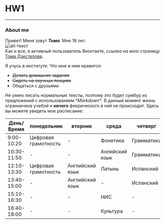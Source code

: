 # HW1
***
### About me
Привет! Меня зовут **_Тома_**. Мне 18 лет.  
![alt-текст](https://pp.userapi.com/c637631/v637631505/5ca67/qXRw8gjI53E.jpg)  
Как и все, я активный пользователь Вконтакте, *ссылка на мою страницу* [Тома Дзестелова](https://vk.com/tom__gnom).

Я учусь в институте. Что мне в нем нравится:
* ~~Делать домашние задания~~
* ~~Сидеть на скучных лекциях~~
* Общаться с друзьями

Не умею писать нормальные тексты, поэтому это будет сумбур из предложений с использованием  \**Markdown\**. 
В данный момент жизнь огранничена учебой и **ничего** феерического в ней не происходит. Здесь вы можете увидеть мое расписание:  


День/Время | **понедельник** |  **вторник** | **среда** | **четверг** | **пятница**  
--- |--- |--- |--- |--- |--- 
9:00-10:20 | Цифровая грамотность|- | Фонетика | Грамматика | Английский видео 
10:30-11:50| - | - | Анлийский язык | Грамматика | Испанский
12:10-13:30| Цифровая грамотность | Английский язык | Латынь | Испанский | Британская литература
13:40-15:00|-| Английский язык|-| Испанский |- 
15:10-16:30|-|- | НИС |-| Культура 
16:40-18:00|-|-| Культура | - | Британская литература 

